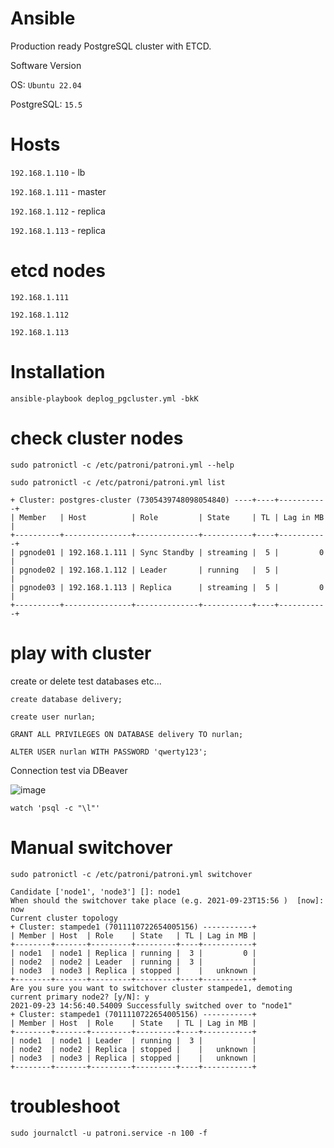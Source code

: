 # Ansible

Production ready PostgreSQL cluster with ETCD.

Software Version

OS: ```Ubuntu 22.04```

PostgreSQL: ```15.5```


# Hosts

```192.168.1.110``` - lb

```192.168.1.111``` - master

```192.168.1.112``` - replica

```192.168.1.113```  - replica

# etcd nodes

```192.168.1.111```

```192.168.1.112```

```192.168.1.113```

# Installation
```ansible-playbook deplog_pgcluster.yml -bkK```

# check cluster nodes
```sudo patronictl -c /etc/patroni/patroni.yml --help```

```sudo patronictl -c /etc/patroni/patroni.yml list```


```
+ Cluster: postgres-cluster (7305439748098054840) ----+----+-----------+
| Member   | Host          | Role         | State     | TL | Lag in MB |
+----------+---------------+--------------+-----------+----+-----------+
| pgnode01 | 192.168.1.111 | Sync Standby | streaming |  5 |         0 |
| pgnode02 | 192.168.1.112 | Leader       | running   |  5 |           |
| pgnode03 | 192.168.1.113 | Replica      | streaming |  5 |         0 |
+----------+---------------+--------------+-----------+----+-----------+
```


# play with cluster

create or delete test databases etc...


```
create database delivery;

create user nurlan;

GRANT ALL PRIVILEGES ON DATABASE delivery TO nurlan;

ALTER USER nurlan WITH PASSWORD 'qwerty123';
```

Connection test via DBeaver

![image](https://github.com/Nurlan199206/patroni_cluster/assets/22808731/96687d04-d984-4a74-9994-081a85f12f83)



```watch 'psql -c "\l"'```


# Manual switchover
```sudo patronictl -c /etc/patroni/patroni.yml switchover```


```primary [node2]: node2
Candidate ['node1', 'node3'] []: node1
When should the switchover take place (e.g. 2021-09-23T15:56 )  [now]: now
Current cluster topology
+ Cluster: stampede1 (7011110722654005156) -----------+
| Member | Host  | Role    | State   | TL | Lag in MB |
+--------+-------+---------+---------+----+-----------+
| node1  | node1 | Replica | running |  3 |         0 |
| node2  | node2 | Leader  | running |  3 |           |
| node3  | node3 | Replica | stopped |    |   unknown |
+--------+-------+---------+---------+----+-----------+
Are you sure you want to switchover cluster stampede1, demoting current primary node2? [y/N]: y
2021-09-23 14:56:40.54009 Successfully switched over to "node1"
+ Cluster: stampede1 (7011110722654005156) -----------+
| Member | Host  | Role    | State   | TL | Lag in MB |
+--------+-------+---------+---------+----+-----------+
| node1  | node1 | Leader  | running |  3 |           |
| node2  | node2 | Replica | stopped |    |   unknown |
| node3  | node3 | Replica | stopped |    |   unknown |
+--------+-------+---------+---------+----+-----------+
```

# troubleshoot

```sudo journalctl -u patroni.service -n 100 -f```



